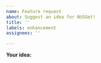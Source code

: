 ```yaml
---
name: Feature request
about: Suggest an idea for NUSGet!
title: ''
labels: enhancement
assignees: ''

---
```


**Your idea:**

